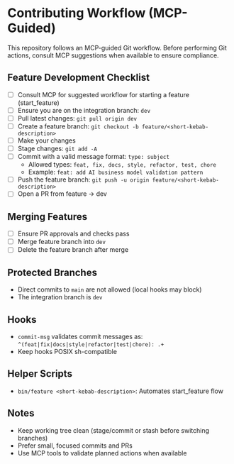 # Contributing Workflow (MCP-Guided)

This repository follows an MCP-guided Git workflow. Before performing Git actions, consult MCP suggestions when available to ensure compliance.

## Feature Development Checklist

- [ ] Consult MCP for suggested workflow for starting a feature (start_feature)
- [ ] Ensure you are on the integration branch: `dev`
- [ ] Pull latest changes: `git pull origin dev`
- [ ] Create a feature branch: `git checkout -b feature/<short-kebab-description>`
- [ ] Make your changes
- [ ] Stage changes: `git add -A`
- [ ] Commit with a valid message format: `type: subject`
  - Allowed types: `feat, fix, docs, style, refactor, test, chore`
  - Example: `feat: add AI business model validation pattern`
- [ ] Push the feature branch: `git push -u origin feature/<short-kebab-description>`
- [ ] Open a PR from feature -> dev

## Merging Features

- [ ] Ensure PR approvals and checks pass
- [ ] Merge feature branch into `dev`
- [ ] Delete the feature branch after merge

## Protected Branches

- Direct commits to `main` are not allowed (local hooks may block)
- The integration branch is `dev`

## Hooks

- `commit-msg` validates commit messages as: `^(feat|fix|docs|style|refactor|test|chore): .+`
- Keep hooks POSIX sh-compatible

## Helper Scripts

- `bin/feature <short-kebab-description>`: Automates start_feature flow

## Notes

- Keep working tree clean (stage/commit or stash before switching branches)
- Prefer small, focused commits and PRs
- Use MCP tools to validate planned actions when available

